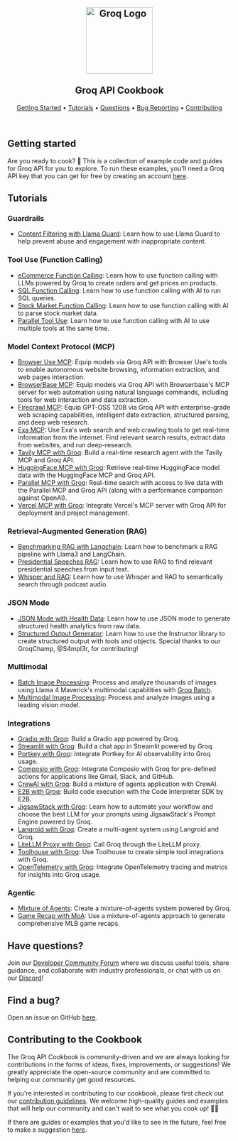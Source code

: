 <h2 align="center">
 <br>
 <img src="images/groq-logo.png" alt="Groq Logo" width="150">
 <br>
 <br>
Groq API Cookbook
  <br>
</h2>

<p align="center">
  <a href="#getting-started">Getting Started</a> •
  <a href="#tutorials">Tutorials</a> •
 <a href="#have-questions">Questions</a> •
 <a href="#find-a-bug">Bug Reporting</a> •
 <a href="#contributing-to-the-cookbook">Contributing</a>
</p>
<br>

## Getting started
Are you ready to cook? 🚀 This is a collection of example code and guides for Groq API for you to explore. To run these examples, you'll need a Groq API key that you can get for free by creating an account [here](https://console.groq.com/). 


## Tutorials

### Guardrails
- [Content Filtering with Llama Guard](/tutorials/llama-guard-safe-chatbot): Learn how to use Llama Guard to help prevent abuse and engagement with inappropriate content.

### Tool Use (Function Calling)
- [eCommerce Function Calling](/tutorials/function-calling-101-ecommerce): Learn how to use function calling with LLMs powered by Groq to create orders and get prices on products.
- [SQL Function Calling](/tutorials/function-calling-sql): Learn how to use function calling with AI to run SQL queries.
- [Stock Market Function Calling](/tutorials/llama3-stock-market-function-calling): Learn how to use function calling with AI to parse stock market data.
- [Parallel Tool Use](/tutorials/parallel-tool-use): Learn how to use function calling with AI to use multiple tools at the same time.

### Model Context Protocol (MCP)
- [Browser Use MCP](/tutorials/mcp-browseruse): Equip models via Groq API with Browser Use's tools to enable autonomous website browsing, information extraction, and web pages interaction.
- [BrowserBase MCP](/tutorials/mcp-browserbase): Equip models via Groq API with Browserbase's MCP server for web automation using natural language commands, including tools for web interaction and data extraction.
- [Firecrawl MCP](/tutorials/mcp-firecrawl): Equip GPT-OSS 120B via Groq API with enterprise-grade web scraping capabilities, intelligent data extraction, structured parsing, and deep web research.
- [Exa MCP](/tutorials/mcp-exa): Use Exa's web search and web crawling tools to get real-time information from the internet. Find relevant search results, extract data from websites, and run deep-research.
- [Tavily MCP with Groq](/tutorials/mcp-tavily): Build a real-time research agent with the Tavily MCP and Groq API.
- [HuggingFace MCP with Groq](/tutorials/mcp-huggingface): Retrieve real-time HuggingFace model data with the HuggingFace MCP and Groq API.
- [Parallel MCP with Groq](/tutorials/mcp-parallel): Real-time search with access to live data with the Parallel MCP and Groq API (along with a performance comparison against OpenAI).
- [Vercel MCP with Groq](/tutorials/mcp-vercel): Integrate Vercel's MCP server with Groq API for deployment and project management.

### Retrieval-Augmented Generation (RAG)
- [Benchmarking RAG with Langchain](tutorials/benchmarking-rag-langchain): Learn how to benchmark a RAG pipeline with Llama3 and LangChain.
- [Presidential Speeches RAG](/tutorials/presidential-speeches-rag): Learn how to use RAG to find relevant presidential speeches from input text.
- [Whisper and RAG](/tutorials/whisper-podcast-rag): Learn how to use Whisper and RAG to semantically search through podcast audio.

### JSON Mode
- [JSON Mode with Health Data](/tutorials/json-mode-social-determinants-of-health): Learn how to use JSON mode to generate structured health analytics from raw data.
- [Structured Output Generator](/tutorials/structured-output-instructor): Learn how to use the Instructor library to create structured output with tools and objects. Special thanks to our GroqChamp, @S4mpl3r, for contributing!

### Multimodal
- [Batch Image Processing](/tutorials/batch-analyze-images): Process and analyze thousands of images using Llama 4 Maverick's multimodal capabilities with [Groq Batch](https://console.groq.com/docs/batch).
- [Multimodal Image Processing](/tutorials/multimodal-image-processing): Process and analyze images using a leading vision model.

### Integrations
- [Gradio with Groq](/tutorials/groq-gradio): Build a Gradio app powered by Groq.
- [Streamlit with Groq](/tutorials/groq_streamlit_demo): Build a chat app in Streamlit powered by Groq. 
- [Portkey with Groq](/tutorials/Portkey-with-Groq): Integrate Portkey for AI observability into Groq usage.
- [Composio with Groq](/tutorials/composio-newsletter-summarizer-agent): Integrate Composio with Groq for pre-defined actions for applications like Gmail, Slack, and GitHub.
- [CrewAI with Groq](/tutorials/crewai-mixture-of-agents): Build a mixture of agents application with CrewAI.
- [E2B with Groq](/tutorials/e2b-code-interpreting): Build code execution with the Code Interpreter SDK by E2B.
- [JigsawStack with Groq](/tutorials/jigsawstack-prompt-engine): Learn how to automate your workflow and choose the best LLM for your prompts using JigsawStack's Prompt Engine powered by Groq. 
- [Langroid with Groq](/tutorials/langroid-llm-agents): Create a multi-agent system using Langroid and Groq.
- [LiteLLM Proxy with Groq](/tutorials/litellm-proxy-groq): Call Groq through the LiteLLM proxy.
- [Toolhouse with Groq](/tutorials/toolhouse-for-tool-use-with-groq-api): Use Toolhouse to create simple tool integrations with Groq.
- [OpenTelemetry with Groq](/tutorials/opentelemetry-observability-groq): Integrate OpenTelemetry tracing and metrics for insights into Groq usage.

### Agentic
- [Mixture of Agents](/tutorials/mixture-of-agents): Create a mixture-of-agents system powered by Groq.
- [Game Recap with MoA](/tutorials/agno-mixture-of-agents): Use a mixture-of-agents approach to generate comprehensive MLB game recaps.


## Have questions?
Join our [Developer Community Forum](https://community.groq.com/) where we discuss useful tools, share guidance, and collaborate with industry professionals, or chat with us on our [Discord](https://discord.com/invite/groq)!

## Find a bug?
Open an issue on GitHub [here](https://github.com/groq/groq-api-cookbook/issues). 

## Contributing to the Cookbook
The Groq API Cookbook is community-driven and we are always looking for contributions in the forms of ideas, fixes, improvements, or suggestions! We greatly appreciate the open-source community and are committed to helping our community get good resources.

If you're interested in contributing to our cookbook, please first check out our [contribution guidelines](https://github.com/groq/groq-api-cookbook/blob/main/CONTRIBUTING.md). We welcome high-quality guides and examples that will help our community and can't wait to see what you cook up! 🧑‍🍳

If there are guides or examples that you'd like to see in the future, feel free to make a suggestion [here](https://github.com/groq/groq-api-cookbook/issues).
